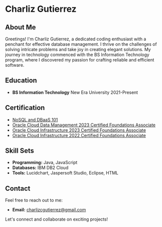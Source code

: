 # Charliz Gutierrez

## About Me

Greetings! I'm Charliz Gutierrez, a dedicated coding enthusiast with a penchant for effective database management. I thrive on the challenges of solving intricate problems and take joy in creating elegant solutions. My journey in technology commenced with the BS Information Technology program, where I discovered my passion for crafting reliable and efficient software.

## Education

- **BS Information Technology**
  New Era University
  2021-Present

## Certification

- [NoSQL and DBaaS 101](https://courses.cognitiveclass.ai/certificates/4cae4560ff0544a3bfecdb9b702a42fb?fbclid=IwAR0byTtuudXde-cqbztphnWLBq8mzTbHWCZFYr3uMtaafQg6CODRfkU51Is)
- [Oracle Cloud Data Management 2023 Certified Foundations Associate](https://catalog-education.oracle.com/pls/certview/sharebadge?id=E634568FC043F1E107637A6446E2235470F09E92C1487FB30D620737A52D4B54)
- [Oracle Cloud Infrastructure 2023 Certified Foundations Associate](https://catalog-education.oracle.com/pls/certview/sharebadge?id=FA6793775D1A75B95151C35ADFCB5D3DA990B3BDA6DDDD48CBE48120C0FA6597)
- [Oracle Cloud Infrastructure 2022 Certified Foundations Associate](https://catalog-education.oracle.com/pls/certview/sharebadge?id=FA6793775D1A75B95151C35ADFCB5D3D049AFD51704F86975678CDEE27A8C5E3)

## Skill Sets

- **Programming:** Java, JavaScript
- **Databases:** IBM DB2 Cloud
- **Tools:** Lucidchart, Jaspersoft Studio, Eclipse, HTML

## Contact

Feel free to reach out to me:

- **Email:** charlizcgutierrez@gmail.com

Let's connect and collaborate on exciting projects!
